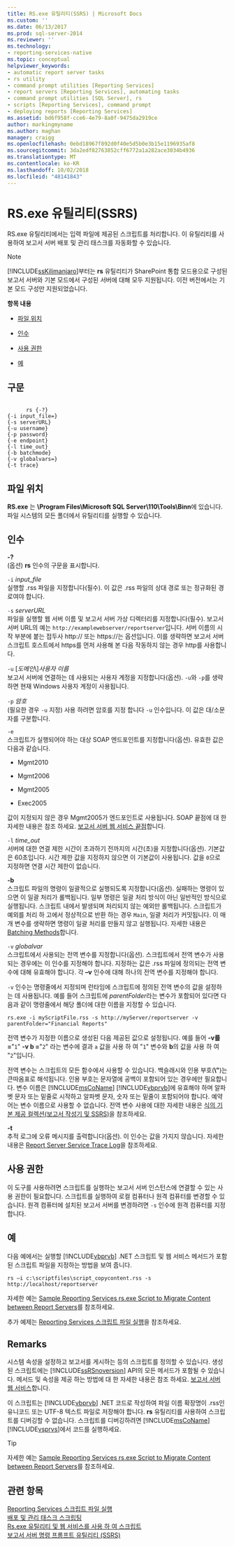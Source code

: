 ```yaml
---
title: RS.exe 유틸리티(SSRS) | Microsoft Docs
ms.custom: ''
ms.date: 06/13/2017
ms.prod: sql-server-2014
ms.reviewer: ''
ms.technology:
- reporting-services-native
ms.topic: conceptual
helpviewer_keywords:
- automatic report server tasks
- rs utility
- command prompt utilities [Reporting Services]
- report servers [Reporting Services], automating tasks
- command prompt utilities [SQL Server], rs
- scripts [Reporting Services], command prompt
- deploying reports [Reporting Services]
ms.assetid: bd6f958f-cce6-4e79-8a0f-9475da2919ce
author: markingmyname
ms.author: maghan
manager: craigg
ms.openlocfilehash: 0ebd18967f892d0f40e5d5b0e3b15e1196935af8
ms.sourcegitcommit: 3da2edf82763852cff6772a1a282ace3034b4936
ms.translationtype: MT
ms.contentlocale: ko-KR
ms.lasthandoff: 10/02/2018
ms.locfileid: "48141843"
---
```

# <a name="rsexe-utility-ssrs"></a>RS.exe 유틸리티(SSRS)
  RS.exe 유틸리티에서는 입력 파일에 제공된 스크립트를 처리합니다. 이 유틸리티를 사용하여 보고서 서버 배포 및 관리 태스크를 자동화할 수 있습니다.  
  
> [!NOTE]  
>  [!INCLUDE[ssKilimanjaro](../../includes/sskilimanjaro-md.md)]부터는 **rs** 유틸리티가 SharePoint 통합 모드용으로 구성된 보고서 서버와 기본 모드에서 구성된 서버에 대해 모두 지원됩니다. 이전 버전에서는 기본 모드 구성만 지원되었습니다.  
  
 **항목 내용**  
  
-   [파일 위치](#bkmk_filelocation)  
  
-   [인수](#bkmk_arguments)  
  
-   [사용 권한](#bkmk_permissions)  
  
-   [예](#bkmk_examples)  
  
## <a name="syntax"></a>구문  
  
```  
  
      rs {-?}  
{-i input_file=}  
{-s serverURL}  
{-u username}  
{-p password}  
{-e endpoint}  
{-l time_out}  
{-b batchmode}  
{-v globalvars=}  
{-t trace}  
```  
  
##  <a name="bkmk_filelocation"></a> 파일 위치  
 **RS.exe** 는 **\Program Files\Microsoft SQL Server\110\Tools\Binn**에 있습니다. 파일 시스템의 모든 폴더에서 유틸리티를 실행할 수 있습니다.  
  
##  <a name="bkmk_arguments"></a> 인수  
 **-?**  
 (옵션) **rs** 인수의 구문을 표시합니다.  
  
 `-i` *input_file*  
 실행할 .rss 파일을 지정합니다(필수). 이 값은 .rss 파일의 상대 경로 또는 정규화된 경로여야 합니다.  
  
 `-s` *serverURL*  
 파일을 실행할 웹 서버 이름 및 보고서 서버 가상 디렉터리를 지정합니다(필수). 보고서 서버 URL의 예는 `http://examplewebserver/reportserver`입니다. 서버 이름의 시작 부분에 붙는 접두사 http:// 또는 https://는 옵션입니다. 이를 생략하면 보고서 서버 스크립트 호스트에서 https를 먼저 사용해 본 다음 작동하지 않는 경우 http를 사용합니다.  
  
 `-u` [*도메인*\\]*사용자 이름*  
 보고서 서버에 연결하는 데 사용되는 사용자 계정을 지정합니다(옵션). `-u`와 `-p`를 생략하면 현재 Windows 사용자 계정이 사용됩니다.  
  
 `-p` *암호*  
 (필요한 경우 `-u` 지정) 사용 하려면 암호를 지정 합니다 `-u` 인수입니다. 이 값은 대/소문자를 구분합니다.  
  
 `-e`  
 스크립트가 실행되어야 하는 대상 SOAP 엔드포인트를 지정합니다(옵션). 유효한 값은 다음과 같습니다.  
  
-   Mgmt2010  
  
-   Mgmt2006  
  
-   Mgmt2005  
  
-   Exec2005  
  
 값이 지정되지 않은 경우 Mgmt2005가 엔드포인트로 사용됩니다. SOAP 끝점에 대 한 자세한 내용은 참조 하세요. [보고서 서버 웹 서비스 끝점](../report-server-web-service/methods/report-server-web-service-endpoints.md)합니다.  
  
 `-l` *time_out*  
 서버에 대한 연결 제한 시간이 초과하기 전까지의 시간(초)을 지정합니다(옵션). 기본값은 60초입니다. 시간 제한 값을 지정하지 않으면 이 기본값이 사용됩니다. 값을 `0`으로 지정하면 연결 시간 제한이 없습니다.  
  
 **-b**  
 스크립트 파일의 명령이 일괄적으로 실행되도록 지정합니다(옵션). 실패하는 명령이 있으면 이 일괄 처리가 롤백됩니다. 일부 명령은 일괄 처리 방식이 아닌 일반적인 방식으로 실행됩니다. 스크립트 내에서 발생되며 처리되지 않는 예외만 롤백됩니다. 스크립트가 예외를 처리 하 고에서 정상적으로 반환 하는 경우 `Main`, 일괄 처리가 커밋됩니다. 이 매개 변수를 생략하면 명령이 일괄 처리를 만들지 않고 실행됩니다. 자세한 내용은 [Batching Methods](../report-server-web-service-net-framework-soap-headers/batching-methods.md)합니다.  
  
 `-v` *globalvar*  
 스크립트에서 사용되는 전역 변수를 지정합니다(옵션). 스크립트에서 전역 변수가 사용되는 경우에는 이 인수를 지정해야 합니다. 지정하는 값은 .rss 파일에 정의되는 전역 변수에 대해 유효해야 합니다. 각 **–v** 인수에 대해 하나의 전역 변수를 지정해야 합니다.  
  
 `-v` 인수는 명령줄에서 지정되며 런타임에 스크립트에 정의된 전역 변수의 값을 설정하는 데 사용됩니다. 예를 들어 스크립트에 *parentFolder*라는 변수가 포함되어 있다면 다음과 같이 명령줄에서 해당 폴더에 대한 이름을 지정할 수 있습니다.  
  
 `rs.exe -i myScriptFile.rss -s http://myServer/reportserver -v parentFolder="Financial Reports"`  
  
 전역 변수가 지정한 이름으로 생성된 다음 제공된 값으로 설정됩니다. 예를 들어 **-v를 =**"`1`" **-v b =**"`2`" 라는 변수에 결과 `a` 값을 사용 하 여 "`1`" 변수와 **b**의 값을 사용 하 여 "`2`"입니다.  
  
 전역 변수는 스크립트의 모든 함수에서 사용할 수 있습니다. 백슬래시와 인용 부호(**\\"**)는 큰따옴표로 해석됩니다. 인용 부호는 문자열에 공백이 포함되어 있는 경우에만 필요합니다. 변수 이름은 [!INCLUDE[msCoName](../../includes/msconame-md.md)] [!INCLUDE[vbprvb](../../includes/vbprvb-md.md)]에 유효해야 하며 알파벳 문자 또는 밑줄로 시작하고 알파벳 문자, 숫자 또는 밑줄이 포함되어야 합니다. 예약어는 변수 이름으로 사용할 수 없습니다. 전역 변수 사용에 대한 자세한 내용은 [식의 기본 제공 컬렉션&#40;보고서 작성기 및 SSRS&#41;](../report-design/built-in-collections-in-expressions-report-builder.md)을 참조하세요.  
  
 **-t**  
 추적 로그에 오류 메시지를 출력합니다(옵션). 이 인수는 값을 가지지 않습니다. 자세한 내용은 [Report Server Service Trace Log](../report-server/report-server-service-trace-log.md)을 참조하세요.  
  
##  <a name="bkmk_permissions"></a> 사용 권한  
 이 도구를 사용하려면 스크립트를 실행하는 보고서 서버 인스턴스에 연결할 수 있는 사용 권한이 필요합니다. 스크립트를 실행하여 로컬 컴퓨터나 원격 컴퓨터를 변경할 수 있습니다. 원격 컴퓨터에 설치된 보고서 서버를 변경하려면 `-s` 인수에 원격 컴퓨터를 지정합니다.  
  
##  <a name="bkmk_examples"></a> 예  
 다음 예에서는 실행할 [!INCLUDE[vbprvb](../../includes/vbprvb-md.md)] .NET 스크립트 및 웹 서비스 메서드가 포함된 스크립트 파일을 지정하는 방법을 보여 줍니다.  
  
```  
rs –i c:\scriptfiles\script_copycontent.rss -s http://localhost/reportserver  
```  
  
 자세한 예는 [Sample Reporting Services rs.exe Script to Migrate Content between Report Servers](sample-reporting-services-rs-exe-script-to-copy-content-between-report-servers.md)를 참조하세요.  
  
 추가 예제는 [Reporting Services 스크립트 파일 실행](run-a-reporting-services-script-file.md)을 참조하세요.  
  
## <a name="remarks"></a>Remarks  
 시스템 속성을 설정하고 보고서를 게시하는 등의 스크립트를 정의할 수 있습니다. 생성된 스크립트에는 [!INCLUDE[ssRSnoversion](../../includes/ssrsnoversion-md.md)] API의 모든 메서드가 포함될 수 있습니다. 메서드 및 속성을 제공 하는 방법에 대 한 자세한 내용은 참조 하세요. [보고서 서버 웹 서비스](../report-server-web-service/report-server-web-service.md)합니다.  
  
 이 스크립트는 [!INCLUDE[vbprvb](../../includes/vbprvb-md.md)] .NET 코드로 작성하여 파일 이름 확장명이 .rss인 유니코드 또는 UTF-8 텍스트 파일로 저장해야 합니다. **rs** 유틸리티를 사용하여 스크립트를 디버깅할 수 없습니다. 스크립트를 디버깅하려면 [!INCLUDE[msCoName](../../includes/msconame-md.md)] [!INCLUDE[vsprvs](../../includes/vsprvs-md.md)]에서 코드를 실행하세요.  
  
> [!TIP]  
>  자세한 예는 [Sample Reporting Services rs.exe Script to Migrate Content between Report Servers](sample-reporting-services-rs-exe-script-to-copy-content-between-report-servers.md)를 참조하세요.  
  
## <a name="see-also"></a>관련 항목  
 [Reporting Services 스크립트 파일 실행](run-a-reporting-services-script-file.md)   
 [배포 및 관리 태스크 스크립팅](script-deployment-and-administrative-tasks.md)   
 [Rs.exe 유틸리티 및 웹 서비스를 사용 하 여 스크립트](script-with-the-rs-exe-utility-and-the-web-service.md)   
 [보고서 서버 명령 프롬프트 유틸리티 &#40;SSRS&#41;](report-server-command-prompt-utilities-ssrs.md)  
  
  
